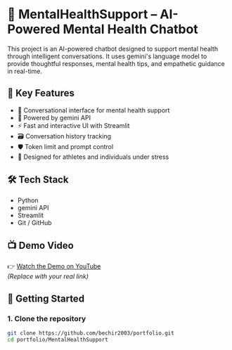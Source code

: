# 🧠 MentalHealthSupport – AI-Powered Mental Health Chatbot

This project is an AI-powered chatbot designed to support mental health through intelligent conversations. It uses gemini's language model to provide thoughtful responses, mental health tips, and empathetic guidance in real-time.

## 📌 Key Features

- 💬 Conversational interface for mental health support
- 🧠 Powered by gemini API 
- ⚡ Fast and interactive UI with Streamlit
- 🗃️ Conversation history tracking
- 🛡️ Token limit and prompt control
- 🎯 Designed for athletes and individuals under stress

## 🛠️ Tech Stack

- Python
- gemini API
- Streamlit
- Git / GitHub

## 📺 Demo Video

👉 [Watch the Demo on YouTube](https://www.youtube.com/your-video-link-here)  
*(Replace with your real link)*

## 🚀 Getting Started

### 1. Clone the repository

```bash
git clone https://github.com/bechir2003/portfolio.git
cd portfolio/MentalHealthSupport


